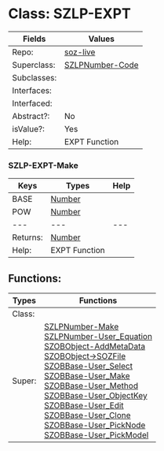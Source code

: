 
# Class:	SZLP-EXPT

| Fields | Values |
| --------- | --------- |
| Repo: | [soz-live](/repos/soz-live.html) |
| Superclass: | [SZLPNumber-Code](SZLPNumber-Code.html) |
| Subclasses: |  |
| Interfaces: |  |
| Interfaced: |  |
| Abstract?: | No |
| isValue?: | Yes |
| Help: | EXPT Function |

### SZLP-EXPT-Make

| Keys | Types | Help |
| --------- | --------- | --------- |
| BASE | [Number](Number.html) |  |
| POW | [Number](Number.html) |  |
| --- | --- | --- |
| Returns: | [Number](Number.html) |
| Help: | EXPT Function |


## Functions:

| Types | Functions |
| --------- | --------- |
| Class: |  |
| Super: | [SZLPNumber-Make](SZLPNumber.html) <br> [SZLPNumber-User_Equation](SZLPNumber.html) <br> [SZOBObject-AddMetaData](SZOBObject.html) <br> [SZOBObject->SOZFile](SZOBObject.html) <br> [SZOBBase-User_Select](SZOBBase.html) <br> [SZOBBase-User_Make](SZOBBase.html) <br> [SZOBBase-User_Method](SZOBBase.html) <br> [SZOBBase-User_ObjectKey](SZOBBase.html) <br> [SZOBBase-User_Edit](SZOBBase.html) <br> [SZOBBase-User_Clone](SZOBBase.html) <br> [SZOBBase-User_PickNode](SZOBBase.html) <br> [SZOBBase-User_PickModel](SZOBBase.html) |



